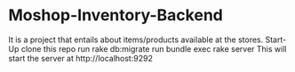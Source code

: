 # Moshop-Inventory-Backend
It is a project that entails about items/products available at the stores.
Start-Up
clone this repo
run rake db:migrate
run bundle exec rake server
This will start the server at http://localhost:9292
